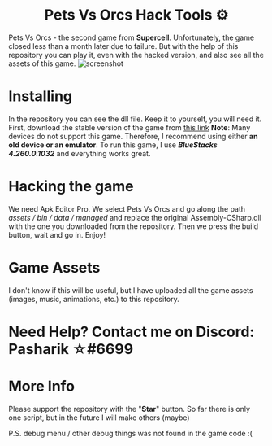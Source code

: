 <h1 align="center">Pets Vs Orcs Hack Tools ⚙</h1>

Pets Vs Orcs - the second game from **Supercell**. Unfortunately, the game closed less than a month later due to failure. But with the help of this repository you can play it, even with the hacked version, and also see all the assets of this game.
![screenshot](https://user-images.githubusercontent.com/75579612/108519875-20e1b800-72db-11eb-8599-cb26142545d6.png)
# Installing
In the repository you can see the dll file. Keep it to yourself, you will need it.
First, download the stable version of the game from [this link](https://drive.google.com/file/d/1Tc274ZfXHnVLvcxDX-1StXO54i6ZoBwD/view?usp=sharing)
**Note**: Many devices do not support this game. Therefore, I recommend using either **an old device or an emulator**. To run this game, I use ***BlueStacks 4.260.0.1032*** and everything works great.

# Hacking the game
We need Apk Editor Pro. We select Pets Vs Orcs and go along the path *assets / bin / data / managed* and replace the original Assembly-CSharp.dll with the one you downloaded from the repository. Then we press the build button, wait and go in. Enjoy!

# Game Assets
I don't know if this will be useful, but I have uploaded all the game assets (images, music, animations, etc.) to this repository.

# Need Help? Contact me on Discord: Pasharik ☆#6699

# More Info
 Please support the repository with the "**Star**" button. So far there is only one script, but in the future I will make others (maybe)

P.S. debug menu / other debug things was not found in the game code :(


